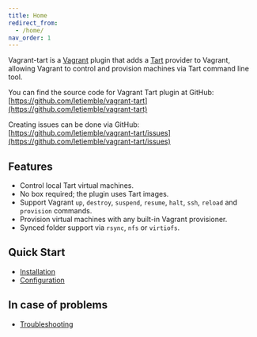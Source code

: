 ```yaml
---
title: Home
redirect_from:
  - /home/
nav_order: 1
---
```


Vagrant-tart is a [Vagrant](http://www.vagrantup.com) plugin that adds a
[Tart](https://tart.run/) provider to Vagrant, allowing Vagrant to
control and provision machines via Tart command line tool.

You can find the source code for Vagrant Tart plugin at GitHub:
[https://github.com/letiemble/vagrant-tart](https://github.com/letiemble/vagrant-tart)

Creating issues can be done via GitHub:
[https://github.com/letiemble/vagrant-tart/issues](https://github.com/letiemble/vagrant-tart/issues)

## Features

* Control local Tart virtual machines.
* No box required; the plugin uses Tart images.
* Support Vagrant `up`, `destroy`, `suspend`, `resume`, `halt`, `ssh`, `reload` and `provision` commands.
* Provision virtual machines with any built-in Vagrant provisioner.
* Synced folder support via `rsync`, `nfs` or `virtiofs`.

## Quick Start

* [Installation](installation)
* [Configuration](configuration)

## In case of problems

* [Troubleshooting](troubleshooting)
